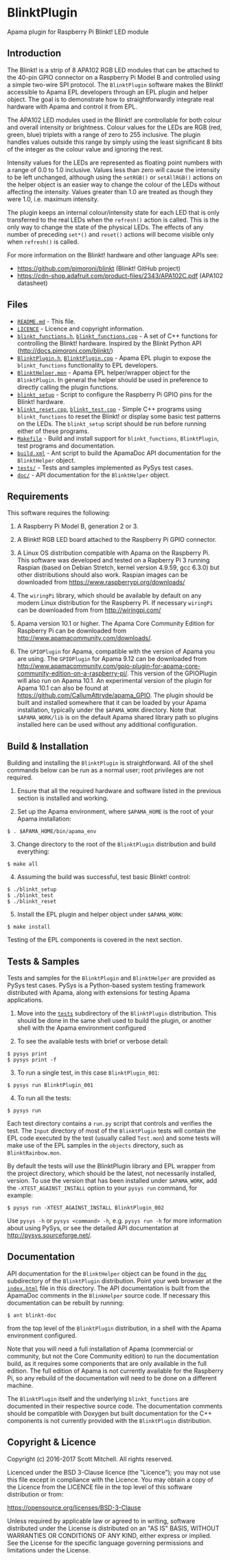 # BlinktPlugin
Apama plugin for Raspberry Pi Blinkt! LED module


## Introduction

The Blinkt! is a strip of 8 APA102 RGB LED modules that can be attached to the 40-pin GPIO connector on a Raspberry Pi Model B and controlled using a simple two-wire SPI protocol. The `BlinktPlugin` software makes the Blinkt! accessible to Apama EPL developers through an EPL plugin and helper object. The goal is to demonstrate how to straightforwardly integrate real hardware with Apama and control it from EPL.

The APA102 LED modules used in the Blinkt! are controllable for both colour and overall intensity or brightness. Colour values for the LEDs are RGB (red, green, blue) triplets with a range of zero to 255 inclusive. The plugin handles values outside this range by simply using the least significant 8 bits of the integer as the colour value and ignoring the rest.

Intensity values for the LEDs are represented as floating point numbers with a range of 0.0 to 1.0 inclusive. Values less than zero will cause the intensity to be left unchanged, although using the `setRGB()` or `setAllRGB()` actions on the helper object is an easier way to change the colour of the LEDs without affecting the intensity. Values greater than 1.0 are treated as though they were 1.0, i.e. maximum intensity.

The plugin keeps an internal colour/intensity state for each LED that is only transferred to the real LEDs when the `refresh()` action is called. This is the only way to change the state of the physical LEDs. The effects of any number of preceding `set*()` and `reset()` actions will become visible only when `refresh()` is called.

For more information on the Blinkt! hardware and other language APIs see:
- https://github.com/pimoroni/blinkt (Blinkt! GitHub project)
- https://cdn-shop.adafruit.com/product-files/2343/APA102C.pdf (APA102 datasheet)


## Files

- [`README.md`](README.md) - This file.
- [`LICENCE`](LICENCE) - Licence and copyright information.
- [`blinkt_functions.h`](blinkt_functions.h), [`blinkt_functions.cpp`](blinkt_functions.cpp) - A set of C++ functions for controlling the Blinkt! hardware. Inspired by the Blinkt Python API (http://docs.pimoroni.com/blinkt/)
- [`BlinktPlugin.h`](BlinktPlugin.h), [`BlinktPlugin.cpp`](BlinktPlugin.cpp) - Apama EPL plugin to expose the `blinkt_functions` functionality to EPL developers.
- [`BlinktHelper.mon`](BlinktHelper.mon) - Apama EPL helper/wrapper object for the `BlinktPlugin`. In general the helper should be used in preference to directly calling the plugin functions.
- [`blinkt_setup`](blinkt_setup) - Script to configure the Raspberry Pi GPIO pins for the Blinkt! hardware.
- [`blinkt_reset.cpp`](blinkt_reset.cpp), [`blinkt_test.cpp`](blinkt_test.cpp) - Simple C++ programs using `blinkt_functions` to reset the Blinkt! or display some basic test patterns on the LEDs. The `blinkt_setup` script should be run before running either of these programs.
- [`Makefile`](Makefile) - Build and install support for `blinkt_functions`, `BlinktPlugin`, test programs and documentation.
- [`build.xml`](build.xml) - Ant script to build the ApamaDoc API documentation for the `BlinktHelper` object. 
- [`tests/`](tests) - Tests and samples implemented as PySys test cases.
- [`doc/`](doc) - API documentation for the `BlinktHelper` object.


## Requirements

This software requires the following:

1. A Raspberry Pi Model B, generation 2 or 3.

2. A Blinkt! RGB LED board attached to the Raspberry Pi GPIO connector.

3. A Linux OS distribution compatible with Apama on the Raspberry Pi. This software was developed and tested on a Rapberry Pi 3 running Raspian (based on Debian Stretch, kernel version 4.9.59, gcc 6.3.0) but other distributions should also work. Raspian images can be downloaded from https://www.raspberrypi.org/downloads/

4. The `wiringPi` library, which should be available by default on any modern Linux distribution for the Raspberry Pi. If necessary `wiringPi` can be downloaded from from http://wiringpi.com/

5. Apama version 10.1 or higher. The Apama Core Community Edition for Raspberry Pi can be downloaded from http://www.apamacommunity.com/downloads/.

6. The `GPIOPlugin` for Apama, compatible with the version of Apama you are using. The `GPIOPlugin` for Apama 9.12 can be downloaded from http://www.apamacommunity.com/gpio-plugin-for-apama-core-community-edition-on-a-raspberry-pi/. This version of the GPIOPlugin will also run on Apama 10.1. An experimental version of the plugin for Apama 10.1 can also be found at https://github.com/CallumAttryde/apama_GPIO. The plugin should be built and installed somewhere that it can be loaded by your Apama installation, typically under the `$APAMA_WORK` directory.  Note that `$APAMA_WORK/lib` is on the default Apama shared library path so plugins installed here can be used without any additional configuration.


## Build & Installation

Building and installing the `BlinktPlugin` is straightforward. All of the shell commands below can be run as a normal user; root privileges are not required.

1. Ensure that all the required hardware and software listed in the previous section is installed and working.

2. Set up the Apama environment, where `$APAMA_HOME` is the root of your Apama installation:
  ```
  $ . $APAMA_HOME/bin/apama_env
  ```

3. Change directory to the root of the `BlinktPlugin` distribution and build everything:
  ```
  $ make all
  ```
 
4. Assuming the build was successful, test basic Blinkt! control:
  ```
  $ ./blinkt_setup
  $ ./blinkt_test
  $ ./blinkt_reset
  ```

5. Install the EPL plugin and helper object under `$APAMA_WORK`:
  ```
  $ make install
  ```

Testing of the EPL components is covered in the next section.


## Tests & Samples

Tests and samples for the `BlinktPlugin` and `BlinktHelper` are provided as PySys test cases. PySys is a Python-based system testing framework distributed with Apama, along with extensions for testing Apama applications.

1. Move into the [`tests`](tests) subdirectory of the `BlinktPlugin` distribution. This should be done in the same shell used to build the plugin, or another shell with the Apama environment configured

2. To see the available tests with brief or verbose detail:
  ```
  $ pysys print
  $ pysys print -f
  ```
  
3. To run a single test, in this case `BlinktPlugin_001`:
  ```
  $ pysys run BlinktPlugin_001
  ```
  
4. To run all the tests:
  ```
  $ pysys run
  ```
  
Each test directory contains a `run.py` script that controls and verifies the test. The `Input` directory of most of the `BlinktPlugin` tests will contain the EPL code executed by the test (usually called `Test.mon`) and some tests will make use of the EPL samples in the `objects` directory, such as `BlinktRainbow.mon`.

By default the tests will use the BlinktPlugin library and EPL wrapper from the project directory, which should be the latest, not necessarily installed, version. To use the version that has been installed under `$APAMA_WORK`, add the `-XTEST_AGAINST_INSTALL` option to your `pysys run` command, for example:

  ```
  $ pysys run -XTEST_AGAINST_INSTALL BlinktPlugin_002
  ```

Use `pysys -h` or `pysys <command> -h`, e.g. `pysys run -h` for more information about using PySys, or see the detailed API documentation at http://pysys.sourceforge.net/.


## Documentation

API documentation for the `BlinktHelper` object can be found in the [`doc`](doc) subdirectory of the `BlinktPlugin` distribution. Point your web browser at the [`index.html`](doc/index.html) file in this directory. The API documentation is built from the ApamaDoc comments in the `BlinkHelper` source code. If necessary this documentation can be rebuilt by running:

  ```
  $ ant blinkt-doc
  ```

from the top level of the `BlinktPlugin` distribution, in a shell with the Apama environment configured.

Note that you will need a full installation of Apama (commercial or community, but not the Core Community edition) to run the documentation build, as it requires some components that are only available in the full edition. The full edition of Apama is not currently available for the Raspberry Pi, so any rebuild of the documentation will need to be done on a different machine.

The `BlinktPlugin` itself and the underlying `blinkt_functions` are documented in their respective source code. The documentation comments should be compatible with Doxygen but built documentation for the C++ components is not currently provided with the `BlinktPlugin` distribution.


## Copyright & Licence

Copyright (c) 2016-2017 Scott Mitchell.
All rights reserved.

Licenced under the BSD 3-Clause licence (the "Licence"); you may not use this file except in compliance with the Licence. You may obtain a copy of the Licence from the LICENCE file in the top level of this software distribution or from:

https://opensource.org/licenses/BSD-3-Clause

Unless required by applicable law or agreed to in writing, software distributed under the License is distributed on an "AS IS" BASIS, WITHOUT WARRANTIES OR CONDITIONS OF ANY KIND, either express or implied.  See the License for the specific language governing permissions and limitations under the License.
